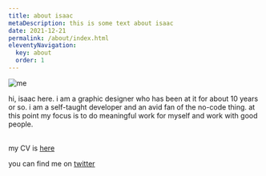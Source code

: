 ```yaml
---
title: about isaac 
metaDescription: this is some text about isaac
date: 2021-12-21
permalink: /about/index.html
eleventyNavigation:
  key: about
  order: 1
---
```

![me](https://res.cloudinary.com/blicodesvideos/image/upload/v1640126674/me_f3oxfi.png "me")  

hi, isaac here. i am a graphic designer who has been at it for about 10 years or so. i am a self-taught developer and an avid fan of the no-code thing. at this point my focus is to do meaningful work for myself and work with good people. <br /><br />

my CV is [here](https://www.dropbox.com/s/fvdpx7cjz8bql6q/Resume%202021.pdf?dl=0)

you can find me on [twitter](https://twitter.com/isaaacme "get ready for memes")